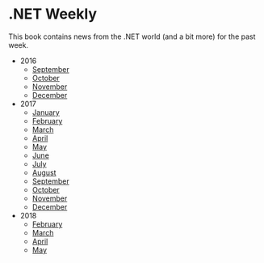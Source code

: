 # .NET Weekly

This book contains news from the .NET world (and a bit more) for the past week.

+ 2016
  + [September](2016.09/README.md)
  + [October](2016.10/README.md)
  + [November](2016.11/README.md)
  + [December](2016.12/README.md)
+ 2017
  + [January](2017.01/README.md)
  + [February](2017.02/README.md)
  + [March](2017.03/README.md)
  + [April](2017.04/README.md)
  + [May](2017.05/README.md)
  + [June](2017.06/README.md)
  + [July](2017.07/README.md)
  + [August](2017.08/README.md)
  + [September](2017.09/README.md)
  + [October](2017.10/README.md)
  + [November](2017.11/README.md)
  + [December](2017.12/README.md)
+ 2018
  + [February](2018.02/README.md)
  + [March](2018.03/README.md)
  + [April](2018.04/README.md)
  + [May](2018.05/README.md)

